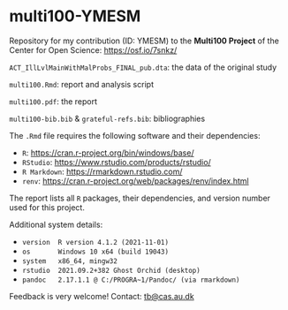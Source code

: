 # multi100-YMESM
Repository for my contribution (ID: YMESM) to the **Multi100 Project** of the Center for Open Science: https://osf.io/7snkz/

`ACT_IllLvlMainWithMalProbs_FINAL_pub.dta`: the data of the original study

`multi100.Rmd`: report and analysis script

`multi100.pdf`: the report

`multi100-bib.bib` & `grateful-refs.bib`: bibliographies

The `.Rmd` file requires the following software and their dependencies:
 - `R`: https://cran.r-project.org/bin/windows/base/
 - `RStudio`: https://www.rstudio.com/products/rstudio/
 - `R Markdown`: https://rmarkdown.rstudio.com/
 - `renv`: https://cran.r-project.org/web/packages/renv/index.html

The report lists all `R` packages, their dependencies, and version number used for this project.

Additional system details:
 - `version  R version 4.1.2 (2021-11-01)`
 - `os       Windows 10 x64 (build 19043)`
 - `system   x86_64, mingw32`
 - `rstudio  2021.09.2+382 Ghost Orchid (desktop)`
 - `pandoc   2.17.1.1 @ C:/PROGRA~1/Pandoc/ (via rmarkdown)`

Feedback is very welcome! Contact: tb@cas.au.dk
